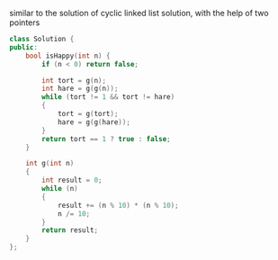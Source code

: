 similar to the solution of cyclic linked list solution, with the help of two pointers
```c++
class Solution {
public:
    bool isHappy(int n) {
        if (n < 0) return false;

        int tort = g(n);
        int hare = g(g(n));
        while (tort != 1 && tort != hare)
        {
            tort = g(tort);
            hare = g(g(hare));
        }
        return tort == 1 ? true : false;
    }

    int g(int n)
    {
        int result = 0;
        while (n)
        {
            result += (n % 10) * (n % 10);
            n /= 10;
        }
        return result;
    }
};
```
